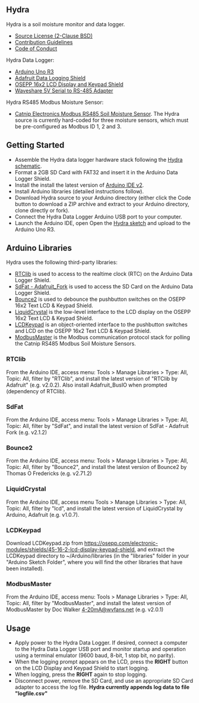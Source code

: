## **Hydra**

Hydra is a soil moisture monitor and data logger.

* [Source License (2-Clause BSD)](doc/LICENSE.md)
* [Contribution Guidelines](doc/CONTRIBUTING.md)
* [Code of Conduct](doc/CODE_OF_CONDUCT.md)

Hydra Data Logger:

* [Arduino Uno R3](https://store.arduino.cc/products/arduino-uno-rev3)
* [Adafruit Data Logging Shield](https://www.adafruit.com/product/1141)
* [OSEPP 16x2 LCD Display and Keypad Shield](https://osepp.com/electronic-modules/shields/45-16-2-lcd-display-keypad-shield)
* [Waveshare 5V Serial to RS-485 Adapter](https://www.waveshare.com/rs485-board-5v.htm)

Hydra RS485 Modbus Moisture Sensor:

* [Catnip Electronics Modbus RS485 Soil Moisture Sensor](https://www.tindie.com/products/miceuz/modbus-rs485-soil-moisture-sensor-2/). The Hydra source is currently hard-coded for three moisture sensors, which must be pre-configured as Modbus ID 1, 2 and 3.

## Getting Started

* Assemble the Hydra data logger hardware stack following the [Hydra schematic](doc/Hydra-SCHEMATIC.pdf).
* Format a 2GB SD Card with FAT32 and insert it in the Arduino Data Logger Shield.
* Install the install the latest version of [Arduino IDE v2](https://wiki-content.arduino.cc/en/software).
* Install Arduino libraries (detailed instructions follow).
* Download Hydra source to your Arduino directory (either click the Code button to download a ZIP archive and extract to your Arduino directory, clone directly or fork).
* Connect the Hydra Data Logger Arduino USB port to your computer.
* Launch the Arduino IDE, open Open the [Hydra sketch](hydra.ino) and upload to the Arduino Uno R3.

## Arduino Libraries

Hydra uses the following third-party libraries:

* [RTClib](https://github.com/adafruit/RTClib) is used to access to the realtime clock (RTC) on the Arduino Data Logger Shield.
* [SdFat - Adafruit_Fork](https://www.arduino.cc/reference/en/libraries/sdfat) is used to access the SD Card on the Arduino Data Logger Shield.
* [Bounce2](https://www.arduino.cc/reference/en/libraries/bounce2) is used to debounce the pushbutton switches on the OSEPP 16x2 Text LCD & Keypad Shield.
* [LiquidCrystal](https://www.arduino.cc/reference/en/libraries/liquidcrystal) is the low-level interface to the LCD display on the OSEPP 16x2 Text LCD & Keypad Shield.
* [LCDKeypad](https://osepp.com/electronic-modules/shields/45-16-2-lcd-display-keypad-shield) is an object-oriented interface to the pushbutton switches and LCD on the OSEPP 16x2 Text LCD & Keypad Shield.
* [ModbusMaster](https://www.arduino.cc/reference/en/libraries/modbusmaster) is the Modbus communication protocol stack for polling the Catnip RS485 Modbus Soil Moisture Sensors.

### RTClib

From the Arduino IDE, access menu: Tools > Manage Libraries > Type: All, Topic: All, filter by "RTClib", and install the latest version of "RTClib by Adafruit" (e.g. v2.0.2). Also install Adafruit_BusIO when prompted (dependency of RTClib).

### SdFat

From the Arduino IDE, access menu: Tools > Manage Libraries > Type: All, Topic: All, filter by "SdFat", and install the latest version of SdFat - Adafruit Fork (e.g. v2.1.2)

### Bounce2

From the Arduino IDE, access menu: Tools > Manage Libraries > Type: All, Topic: All, filter by "Bounce2", and install the latest version of Bounce2 by Thomas O Fredericks (e.g. v2.71.2)

### LiquidCrystal

From the Arduino IDE, access menu Tools > Manage Libraries > Type: All, Topic: All, filter by "lcd", and install the latest version of LiquidCrystal by Arduino, Adafruit (e.g. v1.0.7).

### LCDKeypad

Download LCDKeypad.zip from <https://osepp.com/electronic-modules/shields/45-16-2-lcd-display-keypad-shield>, and extract the LCDKeypad directory to \~/Arduino/libraries (in the "libraries" folder in your "Arduino Sketch Folder", where you will find the other libraries that have been installed).

### ModbusMaster

From the Arduino IDE, access menu: Tools > Manage Libraries > Type: All, Topic: All, filter by "ModbusMaster", and install the latest version of ModbusMaster by Doc Walker 4-20mA@wvfans.net (e.g. v2.0.1)


## Usage

* Apply power to the Hydra Data Logger. If desired, connect a computer to the Hydra Data Logger USB port and monitor startup and operation using a terminal emulator (9600 baud, 8-bit, 1 stop bit, no parity).
* When the logging prompt appears on the LCD, press the **RIGHT** button on the LCD Display and Keypad Shield to start logging.
* When logging, press the **RIGHT** again to stop logging.
* Disconnect power, remove the SD Card, and use an appropriate SD Card adapter to access the log file. **Hydra currently appends log data to file "logfile.csv"**


